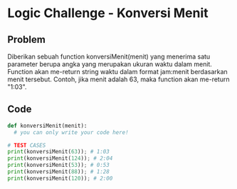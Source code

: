 # Logic Challenge - Konversi Menit
## Problem
Diberikan sebuah function konversiMenit(menit) yang menerima satu parameter berupa angka yang merupakan ukuran waktu dalam menit. Function akan me-return string waktu dalam format jam:menit berdasarkan menit tersebut. Contoh, jika menit adalah 63, maka function akan me-return "1:03".

## Code
```python
def konversiMenit(menit):
  # you can only write your code here!

# TEST CASES
print(konversiMenit(63)); # 1:03
print(konversiMenit(124)); # 2:04
print(konversiMenit(53)); # 0:53
print(konversiMenit(88)); # 1:28
print(konversiMenit(120)); # 2:00
```